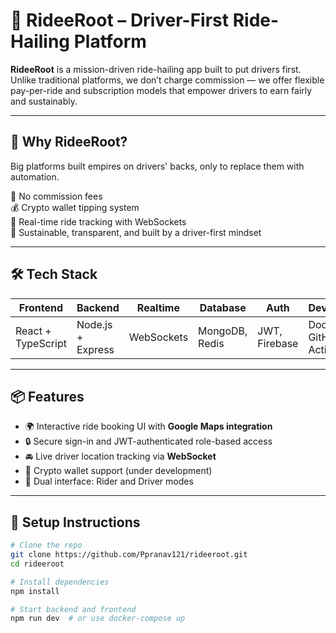 # 🚗 RideeRoot – Driver-First Ride-Hailing Platform

**RideeRoot** is a mission-driven ride-hailing app built to put drivers first. Unlike traditional platforms, we don’t charge commission — we offer flexible pay-per-ride and subscription models that empower drivers to earn fairly and sustainably.

---

## 🌟 Why RideeRoot?

Big platforms built empires on drivers' backs, only to replace them with automation.

🚫 No commission fees  
💰 Crypto wallet tipping system  
📍 Real-time ride tracking with WebSockets  
🌱 Sustainable, transparent, and built by a driver-first mindset

---

## 🛠 Tech Stack

| Frontend | Backend | Realtime | Database | Auth | DevOps |
|----------|---------|----------|----------|------|--------|
| React + TypeScript | Node.js + Express | WebSockets | MongoDB, Redis | JWT, Firebase | Docker, GitHub Actions |

---

## 📦 Features

- 🌍 Interactive ride booking UI with **Google Maps integration**
- 🔒 Secure sign-in and JWT-authenticated role-based access
- 🚘 Live driver location tracking via **WebSocket**
- 💸 Crypto wallet support (under development)
- 👥 Dual interface: Rider and Driver modes

---

## 🚀 Setup Instructions

```bash
# Clone the repo
git clone https://github.com/Ppranav121/rideeroot.git
cd rideeroot

# Install dependencies
npm install

# Start backend and frontend
npm run dev  # or use docker-compose up

